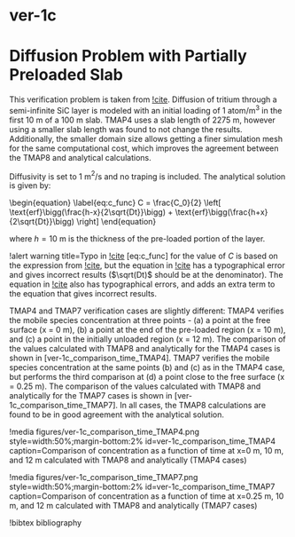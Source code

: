 # ver-1c

# Diffusion Problem with Partially Preloaded Slab

This verification problem is taken from [!cite](longhurst1992verification,ambrosek2008verification). Diffusion of tritium through a semi-infinite SiC layer is modeled with an initial
loading of 1 atom/m$^3$ in the first 10 m of a 100 m slab. TMAP4 uses a slab length of 2275 m, however using a smaller slab length was found to not change the results. Additionally, the smaller domain size allows getting a finer simulation mesh for the same computational cost, which improves the agreement between the TMAP8 and analytical calculations.

Diffusivity is set to 1 m$^2$/s
and no traping is included. The analytical solution is given by:

\begin{equation}
\label{eq:c_func}
C = \frac{C_0}{2} \left[ \text{erf}\bigg(\frac{h-x}{2\sqrt{Dt}}\bigg) +
\text{erf}\bigg(\frac{h+x}{2\sqrt{Dt}}\bigg)  \right]
\end{equation}

where $h=10$ m is the thickness of the pre-loaded portion of the layer.

!alert warning title=Typo in [!cite](longhurst1992verification)
[eq:c_func] for the value of $C$ is based on the expression from [!cite](longhurst1992verification), but the equation in [!cite](longhurst1992verification) has a typographical error and gives incorrect results ($\sqrt(Dt)$ should be at the denominator). The equation in [!cite](ambrosek2008verification) also has typographical errors, and adds an extra term to the equation that gives incorrect results.

TMAP4 and TMAP7 verification cases are slightly different: TMAP4 verifies the mobile species concentration at three points - (a) a point at the free surface (x = 0 m), (b) a point at the end of the pre-loaded region (x = 10 m), and (c) a point in the initially unloaded region (x = 12 m). The comparison of the values calculated with TMAP8 and analytically for the TMAP4 cases is shown in
[ver-1c_comparison_time_TMAP4]. TMAP7 verifies the mobile species concentration at the same points (b) and (c) as in the TMAP4 case, but performs the third comparison at (d) a point close to the free surface (x = 0.25 m). The comparison of the values calculated with TMAP8 and analytically for the TMAP7 cases is shown in
[ver-1c_comparison_time_TMAP7]. In all cases, the TMAP8 calculations are found to be in good agreement with the analytical solution.

!media figures/ver-1c_comparison_time_TMAP4.png
    style=width:50%;margin-bottom:2%
    id=ver-1c_comparison_time_TMAP4
    caption=Comparison of concentration as a function of time at x\=0 m, 10 m, and 12 m
    calculated with TMAP8 and analytically (TMAP4 cases)

!media figures/ver-1c_comparison_time_TMAP7.png
    style=width:50%;margin-bottom:2%
    id=ver-1c_comparison_time_TMAP7
    caption=Comparison of concentration as a function of time at x\=0.25 m, 10 m, and 12 m
    calculated with TMAP8 and analytically (TMAP7 cases)

!bibtex bibliography
